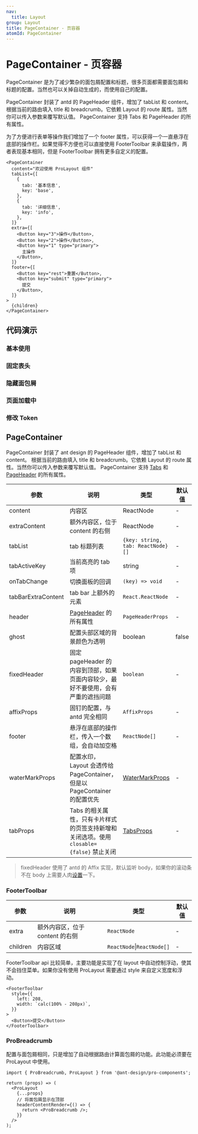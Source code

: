 ```yaml
---
nav:
  title: Layout
group: Layout
title: PageContainer - 页容器
atomId: PageContainer
---
```


# PageContainer - 页容器

PageContainer 是为了减少繁杂的面包屑配置和标题，很多页面都需要面包屑和标题的配置。当然也可以关掉自动生成的，而使用自己的配置。

PageContainer 封装了 antd 的 PageHeader 组件，增加了 tabList 和 content。 根据当前的路由填入 title 和 breadcrumb。它依赖 Layout 的 route 属性。当然你可以传入参数来覆写默认值。 PageContainer 支持 Tabs 和 PageHeader 的所有属性。

为了方便进行表单等操作我们增加了一个 footer 属性，可以获得一个一直悬浮在底部的操作栏。如果觉得不方便也可以直接使用 FooterToolbar 来承载操作，两者表现基本相同，但是 FooterToolbar 拥有更多自定义的配置。

```tsx | pure
<PageContainer
  content="欢迎使用 ProLayout 组件"
  tabList={[
    {
      tab: '基本信息',
      key: 'base',
    },
    {
      tab: '详细信息',
      key: 'info',
    },
  ]}
  extra={[
    <Button key="3">操作</Button>,
    <Button key="2">操作</Button>,
    <Button key="1" type="primary">
      主操作
    </Button>,
  ]}
  footer={[
    <Button key="rest">重置</Button>,
    <Button key="submit" type="primary">
      提交
    </Button>,
  ]}
>
  {children}
</PageContainer>
```

## 代码演示

### 基本使用

<code src="../../../../demos/layout/PageContainer/basic.tsx" title="基本使用" iframe="650" desc="基本使用"></code>

### 固定表头

<code src="../../../../demos/layout/PageContainer/fixHeader.tsx" title="固定表头" iframe="650" desc="通过 `fixedHeader` 固定表头，只有在溢出容器时才会开始计算。"></code>

### 隐藏面包屑

<code src="../../../../demos/layout/PageContainer/hideBreadMenu.tsx" title="隐藏面包屑" iframe="650" desc="不配置 `header` 属性中的 `breadcrumb` 即可。"></code>

### 页面加载中

<code src="../../../../demos/layout/PageContainer/loading.tsx" title="页面加载中" iframe="650" desc="通过 `loading` 属性配置页面加载。"></code>

### 修改 Token

<code src="../../../../demos/layout/PageContainer/token.tsx" title="token" iframe="650" desc="通过 `token` 调整间距。"></code>

## PageContainer

PageContainer 封装了 ant design 的 PageHeader 组件，增加了 tabList 和 content。 根据当前的路由填入 title 和 breadcrumb。它依赖 Layout 的 route 属性。当然你可以传入参数来覆写默认值。 PageContainer 支持 [Tabs](https://ant.design/components/tabs-cn/) 和 [PageHeader](https://procomponents.ant.design/components/page-header) 的所有属性。

| 参数               | 说明                                                                                    | 类型                                                     | 默认值 |
| ------------------ | --------------------------------------------------------------------------------------- | -------------------------------------------------------- | ------ |
| content            | 内容区                                                                                  | ReactNode                                                | -      |
| extraContent       | 额外内容区，位于 content 的右侧                                                         | ReactNode                                                | -      |
| tabList            | tab 标题列表                                                                            | `{key: string, tab: ReactNode}[]`                        | -      |
| tabActiveKey       | 当前高亮的 tab 项                                                                       | string                                                   | -      |
| onTabChange        | 切换面板的回调                                                                          | `(key) => void`                                          | -      |
| tabBarExtraContent | tab bar 上额外的元素                                                                    | `React.ReactNode`                                        | -      |
| header             | [PageHeader](https://procomponents.ant.design/components/page-header) 的所有属性        | `PageHeaderProps`                                        | -      |
| ghost              | 配置头部区域的背景颜色为透明                                                            | boolean                                                  | false  |
| fixedHeader        | 固定 pageHeader 的内容到顶部，如果页面内容较少，最好不要使用，会有严重的遮挡问题        | `boolean`                                                | -      |
| affixProps         | 固钉的配置，与 antd 完全相同                                                            | `AffixProps`                                             | -      |
| footer             | 悬浮在底部的操作栏，传入一个数组，会自动加空格                                          | `ReactNode[]`                                            | -      |
| waterMarkProps     | 配置水印，Layout 会透传给 PageContainer，但是以 PageContainer 的配置优先                | [WaterMarkProps](/components/water-mark)                 | -      |
| tabProps           | Tabs 的相关属性，只有卡片样式的页签支持新增和关闭选项。使用 `closable={false}` 禁止关闭 | [TabsProps](https://ant.design/components/tabs-cn/#Tabs) | -      |

> fixedHeader 使用了 antd 的 Affix 实现，默认监听 body，如果你的滚动条不在 body 上需要人肉[设置](https://ant.design/components/affix-cn/)一下。

### FooterToolbar

| 参数     | 说明                            | 类型                       | 默认值 |
| -------- | ------------------------------- | -------------------------- | ------ |
| extra    | 额外内容区，位于 content 的右侧 | `ReactNode`                | -      |
| children | 内容区域                        | `ReactNode`\|`ReactNode[]` | -      |

FooterToolbar api 比较简单，主要功能是实现了在 layout 中自动控制浮动，使其不会挡住菜单。如果你没有使用 ProLayout 需要通过 style 来自定义宽度和浮动。

```tsx | pure
<FooterToolbar
  style={{
    left: 208,
    width: `calc(100% - 208px)`,
  }}
>
  <Button>提交</Button>
</FooterToolbar>
```

### ProBreadcrumb

配置与面包屑相同，只是增加了自动根据路由计算面包屑的功能。此功能必须要在 ProLayout 中使用。

```tsx | pureimport { afterEach, describe, expect, it, vi } from 'vitest';
import { ProBreadcrumb, ProLayout } from '@ant-design/pro-components';

return (props) => (
  <ProLayout
    {...props}
    // 将面包屑显示在顶部
    headerContentRender={() => {
      return <ProBreadcrumb />;
    }}
  />
);
```
